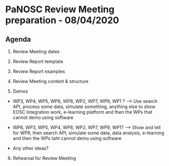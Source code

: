PaNOSC Review Meeting preparation - 08/04/2020 
========================================================

Agenda
------	
1. Review Meeting dates

2. Review Report template

3. Review Report examples

4. Review Meeting content & structure

5. Demos

* WP3, WP4, WP5, WP6, WP8, WP2, WP7, WP9, WP1 ? --> Use search API, process some data, simulate something, anything else to show EOSC Integration work, e-learning platform and then the WPs that cannot demo using software

* WP6, WP3, WP5, WP4, WP8, WP2, WP7, WP9, WP1? --> Show and tell for WP6, then search API, simulate some data, data analysis, e-learning and then the WPs taht cannot demo using software

* Any other ideas?

6. Rehearsal for Review Meeting
